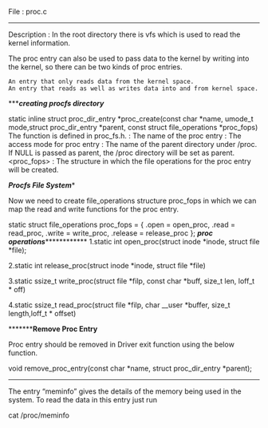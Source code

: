 File : proc.c 
******************************************************
Description :
 In the root directory there is vfs which is used to read the kernel information.

The proc entry can also be used to pass data to the kernel by writing into the kernel, so there can be two kinds of proc entries.

    An entry that only reads data from the kernel space.
    An entry that reads as well as writes data into and from kernel space.

****************creating procfs directory*************

static inline struct proc_dir_entry *proc_create(const char *name, umode_t mode,struct proc_dir_entry *parent, const struct file_operations *proc_fops)
	The function is defined in proc_fs.h.
	<name> : The name of the proc entry
	<mode> : The access mode for proc entry
	<parent> : The name of the parent directory under /proc. If NULL is passed as parent, the /proc directory will be set as parent.
	<proc_fops> : The structure in which the file operations for the proc entry will be created.

*************Procfs File System**************

Now we need to create file_operations structure proc_fops in which we can map the read and write functions for the proc entry.

static struct file_operations proc_fops = {
    .open = open_proc,
    .read = read_proc,
    .write = write_proc,
    .release = release_proc
};
*********proc operations*********************
1.static int open_proc(struct inode *inode, struct file *file);

2.static int release_proc(struct inode *inode, struct file *file)

3.static ssize_t write_proc(struct file *filp, const char *buff, size_t len, loff_t * off)

4.static ssize_t read_proc(struct file *filp, char __user *buffer, size_t length,loff_t * offset)
   
	
*****************Remove Proc Entry**********

Proc entry should be removed in Driver exit function using the below function.

void remove_proc_entry(const char *name, struct proc_dir_entry *parent);
**********************************************

The entry “meminfo”  gives the details of the memory being used in the system.
To read the data in this entry just run

cat /proc/meminfo



